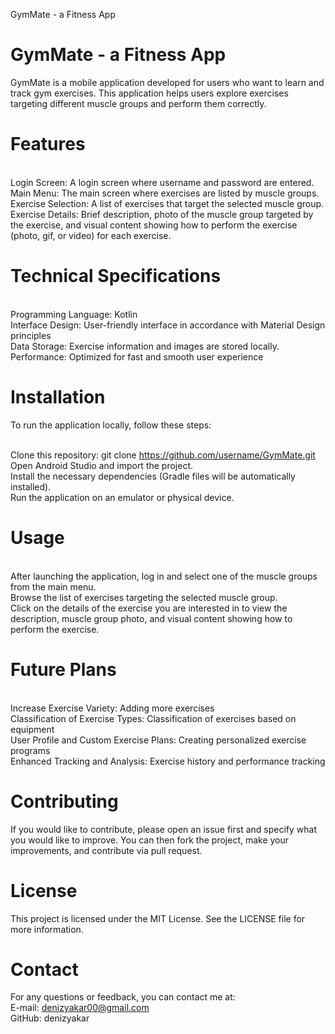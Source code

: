 GymMate - a Fitness App
# GymMate - a Fitness App

GymMate is a mobile application developed for users who want to learn and track gym exercises. This application helps users explore exercises targeting different muscle groups and perform them correctly.

# Features
<br /> Login Screen: A login screen where username and password are entered.
<br /> Main Menu: The main screen where exercises are listed by muscle groups.
<br /> Exercise Selection: A list of exercises that target the selected muscle group.
<br /> Exercise Details: Brief description, photo of the muscle group targeted by the exercise, and visual content showing how to perform the exercise (photo, gif, or video) for each exercise.

# Technical Specifications
<br /> Programming Language: Kotlin
<br /> Interface Design: User-friendly interface in accordance with Material Design principles
<br /> Data Storage: Exercise information and images are stored locally.
<br /> Performance: Optimized for fast and smooth user experience

# Installation
To run the application locally, follow these steps:

<br /> Clone this repository: git clone https://github.com/username/GymMate.git
<br /> Open Android Studio and import the project.
<br /> Install the necessary dependencies (Gradle files will be automatically installed).
<br /> Run the application on an emulator or physical device.

# Usage
<br /> After launching the application, log in and select one of the muscle groups from the main menu.
<br /> Browse the list of exercises targeting the selected muscle group.
<br /> Click on the details of the exercise you are interested in to view the description, muscle group photo, and visual content showing how to perform the exercise.

# Future Plans
<br /> Increase Exercise Variety: Adding more exercises
<br /> Classification of Exercise Types: Classification of exercises based on equipment
<br /> User Profile and Custom Exercise Plans: Creating personalized exercise programs
<br /> Enhanced Tracking and Analysis: Exercise history and performance tracking

# Contributing
If you would like to contribute, please open an issue first and specify what you would like to improve. You can then fork the project, make your improvements, and contribute via pull request.

# License
This project is licensed under the MIT License. See the LICENSE file for more information.

# Contact
For any questions or feedback, you can contact me at:
<br /> E-mail: denizyakar00@gmail.com
<br /> GitHub: denizyakar
